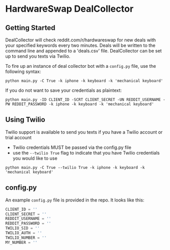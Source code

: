 # HardwareSwap DealCollector
##  Getting Started
DealCollector will check reddit.com/r/hardwareswap for new deals with your specified keywords every two minutes. Deals will be written to the command line and appended to a 'deals.csv' file. DealCollector can be set up to send you texts via Twilio.

To fire up an instance of deal collector bot with a `config.py` file, use the following syntax:
```shell
python main.py -C True -k iphone -k keyboard -k 'mechanical keyboard'
```

If you do not want to save your credentials as plaintext:
```shell
python main.py -ID CLIENT_ID -SCRT CLIENT_SECRET -UN REDDIT_USERNAME -PW REDDIT_PASSWORD -k iphone -k keyboard -k 'mechanical keyboard'
```

## Using Twilio
Twilio support is available to send you texts if you have a Twilio account or trial account
* Twilio credentials MUST be passed via the config.py file
* use the `--twilio True` flag to indicate that you have Twilio credentials you would like to use

```shell
python main.py -C True --twilio True -k iphone -k keyboard -k 'mechanical keyboard'
```

## config.py
An example `config.py` file is provided in the repo. It looks like this:

```python
CLIENT_ID = ''
CLIENT_SECRET = ''
REDDIT_USERNAME = ''
REDDIT_PASSWORD = ''
TWILIO_SID = ''
TWILIO_AUTH = ''
TWILIO_NUMBER = ''
MY_NUMBER = ''
```